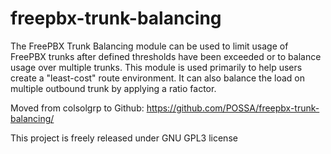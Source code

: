 freepbx-trunk-balancing
=======================

The FreePBX Trunk Balancing module can be used to limit usage of FreePBX trunks after defined thresholds
have been exceeded or to balance usage over multiple trunks. This module is used primarily to help users
create a "least-cost" route environment. It can also balance the load on multiple outbound trunk by applying
a ratio factor.

Moved from colsolgrp to Github:
https://github.com/POSSA/freepbx-trunk-balancing/

This project is freely released under GNU GPL3 license



